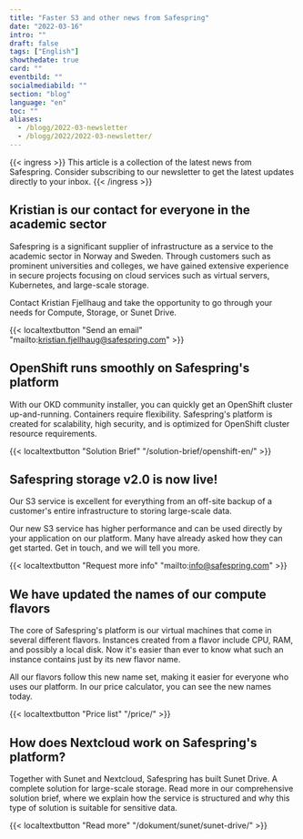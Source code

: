 ```yaml
---
title: "Faster S3 and other news from Safespring"
date: "2022-03-16"
intro: ""
draft: false
tags: ["English"]
showthedate: true
card: ""
eventbild: ""
socialmediabild: ""
section: "blog"
language: "en"
toc: ""
aliases:
  - /blogg/2022-03-newsletter
  - /blogg/2022/2022-03-newsletter/
---
```


{{< ingress >}}
This article is a collection of the latest news from Safespring. Consider subscribing to our newsletter to get the latest updates directly to your inbox.
{{< /ingress >}}

## Kristian is our contact for everyone in the academic sector

Safespring is a significant supplier of infrastructure as a service to the academic sector in Norway and Sweden. Through customers such as prominent universities and colleges, we have gained extensive experience in secure projects focusing on cloud services such as virtual servers, Kubernetes, and large-scale storage.

Contact Kristian Fjellhaug and take the opportunity to go through your needs for Compute, Storage, or Sunet Drive.

{{< localtextbutton "Send an email" "mailto:kristian.fjellhaug@safespring.com" >}}

## OpenShift runs smoothly on Safespring's platform

With our OKD community installer, you can quickly get an OpenShift cluster up-and-running. Containers require flexibility. Safespring's platform is created for scalability, high security, and is optimized for OpenShift cluster resource requirements.

{{< localtextbutton "Solution Brief" "/solution-brief/openshift-en/" >}}

## Safespring storage v2.0 is now live!

Our S3 service is excellent for everything from an off-site backup of a customer's entire infrastructure to storing large-scale data.

Our new S3 service has higher performance and can be used directly by your application on our platform. Many have already asked how they can get started. Get in touch, and we will tell you more.

{{< localtextbutton "Request more info" "mailto:info@safespring.com" >}}

## We have updated the names of our compute flavors

The core of Safespring's platform is our virtual machines that come in several different flavors. Instances created from a flavor include CPU, RAM, and possibly a local disk. Now it's easier than ever to know what such an instance contains just by its new flavor name.

All our flavors follow this new name set, making it easier for everyone who uses our platform. In our price calculator, you can see the new names today.

{{< localtextbutton "Price list" "/price/" >}}

## How does Nextcloud work on Safespring's platform?

Together with Sunet and Nextcloud, Safespring has built Sunet Drive. A complete solution for large-scale storage. Read more in our comprehensive solution brief, where we explain how the service is structured and why this type of solution is suitable for sensitive data.

{{< localtextbutton "Read more" "/dokument/sunet/sunet-drive/" >}}
